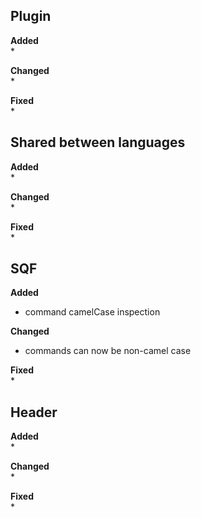 ## Plugin
**Added**  
* 


**Changed**  
* 


**Fixed**  
* 


## Shared between languages
**Added**  
* 


**Changed**  
* 


**Fixed**  
* 


## SQF
**Added**  
* command camelCase inspection


**Changed**  
* commands can now be non-camel case


**Fixed**  
* 


## Header
**Added**  
* 


**Changed**  
* 


**Fixed**  
* 